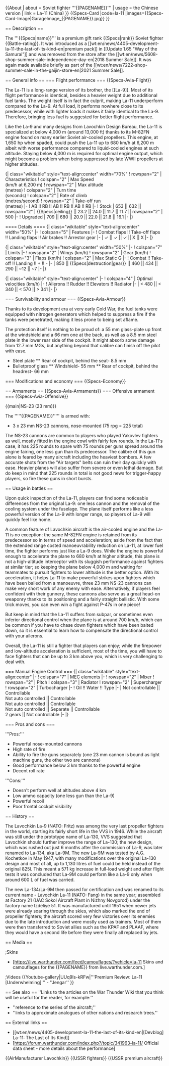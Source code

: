 {{About
| about = Soviet fighter '''{{PAGENAME}}'''
| usage = the Chinese version
| link = La-11 (China)
}}
{{Specs-Card
|code=la-11
|images={{Specs-Card-Image|GarageImage_{{PAGENAME}}.jpg}}
}}

== Description ==
<!-- ''In the description, the first part should be about the history of and the creation and combat usage of the aircraft, as well as its key features. In the second part, tell the reader about the aircraft in the game. Insert a screenshot of the vehicle, so that if the novice player does not remember the vehicle by name, he will immediately understand what kind of vehicle the article is talking about.'' -->
The '''{{Specs|name}}''' is a premium gift rank {{Specs|rank}} Soviet fighter {{Battle-rating}}. It was introduced as a [[wt:en/news/4405-development-la-11-the-last-of-its-kind-en|premium pack]] in [[Update 1.65 "Way of the Samurai"]] and was removed from the store after the [[wt:en/news/5608-shop-summer-sale-independence-day-en|2018 Summer Sale]]. It was again made available briefly as part of the [[wt:en/news/7222-shop-summer-sale-in-the-gaijin-store-en|2021 Summer Sale]].

== General info ==
=== Flight performance ===
{{Specs-Avia-Flight}}
<!-- ''Describe how the aircraft behaves in the air. Speed, manoeuvrability, acceleration and allowable loads - these are the most important characteristics of the vehicle.'' -->
The La-11 is a long-range version of its brother, the [[La-9]]. Most of its flight performance is identical, besides a heavier weight due to additional fuel tanks. The weight itself is in fact the culprit, making La-11 underperform compared to the La-9. At full load, it performs nowhere close to its predecessor, while with lighter loads it makes it fairly identical to the La-9. Therefore, bringing less fuel is suggested for better flight performance.

Like the La-9 and many designs from Lavochkin Design Bureau, the La-11 is specialized at below 4,000 m (around 13,000 ft) thanks to its M-82FN engine found on many earlier Soviet air-cooled propellers. This engine, at 1,650 hp when spaded, could push the La-11 up to 680 km/h at 6,200 m albeit with worse performance compared to liquid-cooled engines at such altitude. Staying below 4,000 m is required for optimal engine output, which might become a problem when being suppressed by late WWII propellers at higher altitudes.

{| class="wikitable" style="text-align:center" width="70%"
! rowspan="2" | Characteristics
! colspan="2" | Max Speed<br>(km/h at 6,200 m)
! rowspan="2" | Max altitude<br>(metres)
! colspan="2" | Turn time<br>(seconds)
! colspan="2" | Rate of climb<br>(metres/second)
! rowspan="2" | Take-off run<br>(metres)
|-
! AB !! RB !! AB !! RB !! AB !! RB
|-
! Stock
| 653 || 632 || rowspan="2" | {{Specs|ceiling}} || 23.2 || 24.0 || 11.7 || 11.7 || rowspan="2" | 500
|-
! Upgraded
| 709 || 680 || 20.9 || 22.0 || 21.8 || 16.1
|-
|}

==== Details ====
{| class="wikitable" style="text-align:center" width="50%"
|-
! colspan="5" | Features
|-
! Combat flaps !! Take-off flaps !! Landing flaps !! Air brakes !! Arrestor gear
|-
| ✓ || ✓ || ✓ || X || X     <!-- ✓ -->
|-
|}

{| class="wikitable" style="text-align:center" width="50%"
|-
! colspan="7" | Limits
|-
! rowspan="2" | Wings (km/h)
! rowspan="2" | Gear (km/h)
! colspan="3" | Flaps (km/h)
! colspan="2" | Max Static G
|-
! Combat !! Take-off !! Landing !! + !! -
|-
| 850 <!-- {{Specs|destruction|body}} --> || {{Specs|destruction|gear}} || 460 || 434 || 290 || ~12 || ~7
|-
|}

{| class="wikitable" style="text-align:center"
|-
! colspan="4" | Optimal velocities (km/h)
|-
! Ailerons !! Rudder !! Elevators !! Radiator
|-
| < 480 || < 340 || < 570 || > 341
|-
|}

=== Survivability and armour ===
{{Specs-Avia-Armour}}
<!-- ''Examine the survivability of the aircraft. Note how vulnerable the structure is and how secure the pilot is, whether the fuel tanks are armoured, etc. Describe the armour, if there is any, and also mention the vulnerability of other critical aircraft systems.'' -->
Thanks to its development era at very early Cold War, the fuel tanks were equipped with nitrogen generators which helped to suppress a fire if the tanks were penetrated, making it less prone to being set aflame.

The protection itself is nothing to be proud of: a 55 mm glass-plate up front at the windshield and a 66 mm one at the back, as well as a 8.5 mm steel plate in the lower rear side of the cockpit. It might absorb some damage from 12.7 mm MGs, but anything beyond that calibre can finish off the pilot with ease.

* Steel plate
** Rear of cockpit, behind the seat- 8.5 mm
* Bulletproof glass
** Windshield- 55 mm
** Rear of cockpit, behind the headrest- 66 mm

=== Modifications and economy ===
{{Specs-Economy}}

== Armaments ==
{{Specs-Avia-Armaments}}
=== Offensive armament ===
{{Specs-Avia-Offensive}}
<!-- ''Describe the offensive armament of the aircraft, if any. Describe how effective the cannons and machine guns are in a battle, and also what belts or drums are better to use. If there is no offensive weaponry, delete this subsection.'' -->
{{main|NS-23 (23 mm)}}

The '''''{{PAGENAME}}''''' is armed with:

* 3 x 23 mm NS-23 cannons, nose-mounted (75 rpg = 225 total)

The NS-23 cannons are common to players who played Yakovlev fighters as well, mostly fitted in the engine cowl with fairly few rounds. In the La-11's case, it has 225 rounds to spare with 75 rounds per guns spread around the engine fairing, one less gun than its predecessor. The calibre of this gun alone is feared by many aircraft including the heaviest bombers. A few accurate shots from the "Air targets" belts can ruin their day quickly with ease. Heavier planes will also suffer from severe or even lethal damage. But do keep in mind that 225 rounds in total is not good news for trigger-happy players, so fire these guns in short bursts.

== Usage in battles ==
<!-- ''Describe the tactics of playing in the aircraft, the features of using aircraft in a team and advice on tactics. Refrain from creating a "guide" - do not impose a single point of view, but instead, give the reader food for thought. Examine the most dangerous enemies and give recommendations on fighting them. If necessary, note the specifics of the game in different modes (AB, RB, SB).'' -->
Upon quick inspection of the La-11, players can find some noticeable differences from the original La-9: one less cannon and the removal of the cooling system under the fuselage. The plane itself performs like a less powerful version of the La-9 with longer range, so players of La-9 will quickly feel like home.

A common feature of Lavochkin aircraft is the air-cooled engine and the La-11 is no exception: the same M-82FN engine is retained from its predecessor so in terms of speed and acceleration; aside from the fact that the extended range costed manoeuvrability reduction on La-11, at lower fuel time, the fighter performs just like a La-9 does. While the engine is powerful enough to accelerate the plane to 680 km/h at higher altitude, this plane is not a high-altitude interceptor with its sluggish performance against fighters at similar tier; so keeping the plane below 4,000 m and waiting for teammates to pursuit fighters to lower altitude is the better option. With its acceleration, it helps La-11 to make powerful strikes upon fighters which have been bailed from a manoeuvre, three 23 mm NS-23 cannons can make very short work of any enemy with ease. Alternatively, if players feel confident with their gunnery, these cannons also serve as a great head-on weaponry thanks to its positioning and a fairly straight ballistic. With some trick moves, you can even win a fight against P-47s in one piece!

But keep in mind that the La-11 suffers from subpar, or sometimes even inferior directional control when the plane is at around 700 km/h, which can be common if you have to chase down fighters which have been baited down, so it is essential to learn how to compensate the directional control with your ailerons.

Overall, the La-11 is still a fighter that players can enjoy; while the firepower and low-altitude acceleration is sufficient, most of the time, you will have to face fighters that can be up to 3 km above you, which is very challenging to deal with.

=== Manual Engine Control ===
{| class="wikitable" style="text-align:center"
|-
! colspan="7" | MEC elements
|-
! rowspan="2" | Mixer
! rowspan="2" | Pitch
! colspan="3" | Radiator
! rowspan="2" | Supercharger
! rowspan="2" | Turbocharger
|-
! Oil !! Water !! Type
|-
| Not controllable || Controllable<br>Not auto controlled || Controllable<br>Not auto controlled || Controllable<br>Not auto controlled || Separate || Controllable<br>2 gears || Not controllable
|-
|}

=== Pros and cons ===
<!-- ''Summarise and briefly evaluate the vehicle in terms of its characteristics and combat effectiveness. Mark its pros and cons in the bulleted list. Try not to use more than 6 points for each of the characteristics. Avoid using categorical definitions such as "bad", "good" and the like - use substitutions with softer forms such as "inadequate" and "effective".'' -->

'''Pros:'''

* Powerful nose-mounted cannons
* High rate of fire
* Ability to fire the guns separately (one 23 mm cannon is bound as light machine guns, the other two are cannons)
* Good performance below 3 km thanks to the powerful engine
* Decent roll rate

'''Cons:'''

* Doesn't perform well at altitudes above 4 km
* Low ammo capacity (one less gun than the La-9)
* Powerful recoil
* Poor frontal cockpit visibility

== History ==
<!-- ''Describe the history of the creation and combat usage of the aircraft in more detail than in the introduction. If the historical reference turns out to be too long, take it to a separate article, taking a link to the article about the vehicle and adding a block "/History" (example: <nowiki>https://wiki.warthunder.com/(Vehicle-name)/History</nowiki>) and add a link to it here using the <code>main</code> template. Be sure to reference text and sources by using <code><nowiki><ref></ref></nowiki></code>, as well as adding them at the end of the article with <code><nowiki><references /></nowiki></code>. This section may also include the vehicle's dev blog entry (if applicable) and the in-game encyclopedia description (under <code><nowiki>=== In-game description ===</nowiki></code>, also if applicable).'' -->
The Lavochkin La-9 (NATO: Fritz) was among the very last propeller fighters in the world, starting its fairly short life in the VVS in 1946. While the aircraft was still under the prototype name of La-130, VVS suggested that Lavochkin should further improve the range of La-130; the new design, which was rushed out just 6 months after the commission of La-9, was later renamed to La-134, aka La-9M. The new La-9M was tested by A.G. Kochetkov in May 1947, with many modifications over the original La-130 design and most of all, up to 1,130 litres of fuel could be held instead of the original 825l. This meant a 571 kg increase in full-load weight and after flight tests it was concluded that La-9M could perform like a La-9 only when around 600 L of fuel was carried.

The new La-134/La-9M then passed for certification and was renamed to its current name - Lavochkin La-11 (NATO: Fang) in the same year; assembled at Factory 21 (UAC Sokol Aircraft Plant in Nizhny Novgorod) under the factory name Izdeliye 51. It was manufactured until 1951 when newer jets were already soaring through the skies, which also marked the end of propeller fighters; the aircraft scored very few victories over its enemies due to the late introduction and were mostly used as trainers. Most of them were then transferred to Soviet allies such as the KPAF and PLAAF, where they would have a second life before they were finally all replaced by jets.

== Media ==
<!-- ''Excellent additions to the article would be video guides, screenshots from the game, and photos.'' -->

;Skins

* [https://live.warthunder.com/feed/camouflages/?vehicle=la-11 Skins and camouflages for the {{PAGENAME}} from live.warthunder.com.]

;Videos
{{Youtube-gallery|UUq9ls-kRFw|'''Premium Review: La-11 [Underwhelming]''' - ''Jengar'' }}

== See also ==
''Links to the articles on the War Thunder Wiki that you think will be useful for the reader, for example:''

* ''reference to the series of the aircraft;''
* ''links to approximate analogues of other nations and research trees.''

== External links ==
<!-- ''Paste links to sources and external resources, such as:''
* ''topic on the official game forum;''
* ''other literature.'' -->

* [[wt:en/news/4405-development-la-11-the-last-of-its-kind-en|[Devblog] La-11: The Last of Its Kind]]
* [https://forum.warthunder.com/index.php?/topic/341963-la-11/ Official data sheet - more details about the performance]

{{AirManufacturer Lavochkin}}
{{USSR fighters}}
{{USSR premium aircraft}}